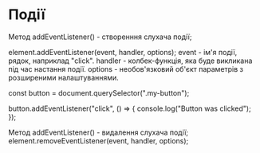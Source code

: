 #  Події

<!-- /*
 * Події.
 * - створення та видалення слухачів подій.
 * - Іменування колбеків для слухачів.
 *    - handle*: handleSubjectEvent - обробка предметної події
 *    - *Handler: subjectEventHandler - обробник події предмета
 *    - on*: onSubjectEvent - на предметну подію (додія на предметі)

 *  - Патерн об'єкт посилань

 * - Посилальна ідентичність колбеків (лінкова ідентичність колбеків)
 * - Объект события

 * - formData https://developer.mozilla.org/ru/docs/Web/API/FormData
 */ -->


<!--6 ===================== створення та видалення подій. -->

Метод addEventListener() - створенння слухача події;

element.addEventListener(event, handler, options);
event - ім'я події, рядок, наприклад "click".
handler - колбек-функція, яка буде викликана під час настання події.
options - необов'язковий об'єкт параметрів з розширеними налаштуваннями.

const button = document.querySelector(".my-button");

button.addEventListener("click", () => {
  console.log("Button was clicked");
});



Метод addEventListener() - видалення слухача події;
   element.removeEventListener(event, handler, options);